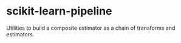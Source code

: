 # scikit-learn-pipeline
Utilities to build a composite estimator as a chain of transforms and estimators.
